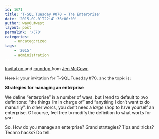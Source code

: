```yaml
---
id: 1671
title: 'T-SQL Tuesday #070 – The Enterprise'
date: '2015-09-01T22:41:36+00:00'
author: way0utwest
layout: post
permalink: '/070'
categories:
    - Uncategorized
tags:
    - '2015'
    - administration
---
```


[Invitation ](http://www.midnightdba.com/Jen/2015/09/time-for-t-sql-tuesday-70/)and [roundup ](http://www.midnightdba.com/Jen/2015/09/the-tsql2sday-70-roundup/)from [Jen McCown](http://www.midnightdba.com/Jen/author/jen/).

Here is your invitation for T-SQL Tuesday #70, and the topic is:

**Strategies for managing an enterprise**

We define “enterprise” in a number of ways, but I tend to default to two definitions: “the things I’m in charge of” and “anything I don’t want to do manually”. In other words, you don’t need a *large* shop to have yourself an enterprise. Of course, feel free to modify the definition to what works for you.

So. How do you manage an enterprise? Grand strategies? Tips and tricks? Techno hacks? Do tell.
